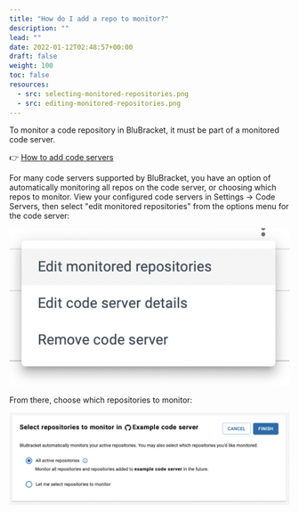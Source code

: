 ```yaml
---
title: "How do I add a repo to monitor?"
description: ""
lead: ""
date: 2022-01-12T02:48:57+00:00
draft: false
weight: 100
toc: false
resources:
  - src: selecting-monitored-repositories.png 
  - src: editing-monitored-repositories.png
---
```


To monitor a code repository in BluBracket, it must be part of a monitored code server.

👉 [How to add code servers](https://docs.blubracket.com/how-to/add-code-servers/)

For many code servers supported by BluBracket, you have an option of automatically monitoring all repos on the code server, or choosing which repos to monitor. View your configured code servers in Settings → Code Servers, then select "edit monitored repositories" from the options menu for the code server: 

![editing-monitored-repositories.png](editing-monitored-repositories.png)

From there, choose which repositories to monitor:

![selecting-monitored-repositories.png](selecting-monitored-repositories.png)
